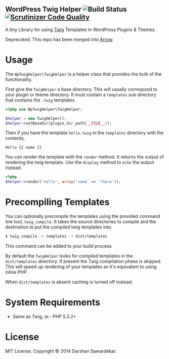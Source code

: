 ## WordPress Twig Helper ![Build Status][1]&nbsp; [![Scrutinizer Code Quality][3]][4]

A tiny Library for using [Twig][2] Templates in WordPress Plugins & Themes.

Deprecated. This repo has been merged into
[Arrow](https://github.com/dsawardekar/arrow).

# Usage

The `WpTwigHelper\TwigHelper` is a helper class that provides the bulk of
the functionality.

First give the `TwigHelper` a base directory. This will usually
correspond to your plugin or theme directory. It must contain a
`templates` sub directory that contains the `.twig` templates.

```php
<?php use WpTwigHelper\TwigHelper;

$helper = new TwigHelper();
$helper->setBaseDir(plugin_dir_path(__FILE__));
```

Then if you have the template `hello.twig` in the `templates` directory
with the contents,

```twig
Hello {{ name }}
```

You can render the template with the `render` method. It returns the
output of rendering the twig template. Use the `display` method to `echo` the output instead.

```php
<?php
$helper->render('hello', array('name' => 'there'));
```

# Precompiling Templates

You can optionally precompile the templates using the provided command
line tool, `twig_compile`. It takes the source directories to compile
and the destination to put the compiled twig templates into.

```bash
$ twig_compile -s templates -t dist/templates
```

This command can be added to your build process.

By default the `TwigHelper` looks for compiled templates in the
`dist/templates` directory. If present the Twig compilation phase is skipped.
This will speed up rendering of your templates as it's equivalent to
using inline PHP.

When `dist/templates` is absent caching is turned off instead.

# System Requirements

* Same as Twig, ie:- PHP 5.3.2+

# License

MIT License. Copyright © 2014 Darshan Sawardekar.

[1]: https://travis-ci.org/dsawardekar/wordpress-twig-helper.png
[2]: http://twig.sensiolabs.org/
[3]: https://scrutinizer-ci.com/g/dsawardekar/wordpress-twig-helper/badges/quality-score.png?s=02941b0925a4ba4ec2d9c1efcfa3e488e56d7c4c
[4]: https://scrutinizer-ci.com/g/dsawardekar/wordpress-twig-helper/
